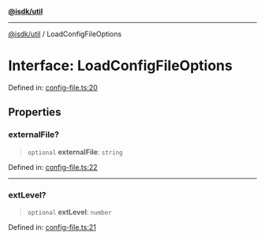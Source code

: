 [**@isdk/util**](../README.md)

***

[@isdk/util](../globals.md) / LoadConfigFileOptions

# Interface: LoadConfigFileOptions

Defined in: [config-file.ts:20](https://github.com/isdk/util.js/blob/4a17f40c6487cc8186e888c58b4e6268f4dcb357/src/config-file.ts#L20)

## Properties

### externalFile?

> `optional` **externalFile**: `string`

Defined in: [config-file.ts:22](https://github.com/isdk/util.js/blob/4a17f40c6487cc8186e888c58b4e6268f4dcb357/src/config-file.ts#L22)

***

### extLevel?

> `optional` **extLevel**: `number`

Defined in: [config-file.ts:21](https://github.com/isdk/util.js/blob/4a17f40c6487cc8186e888c58b4e6268f4dcb357/src/config-file.ts#L21)
